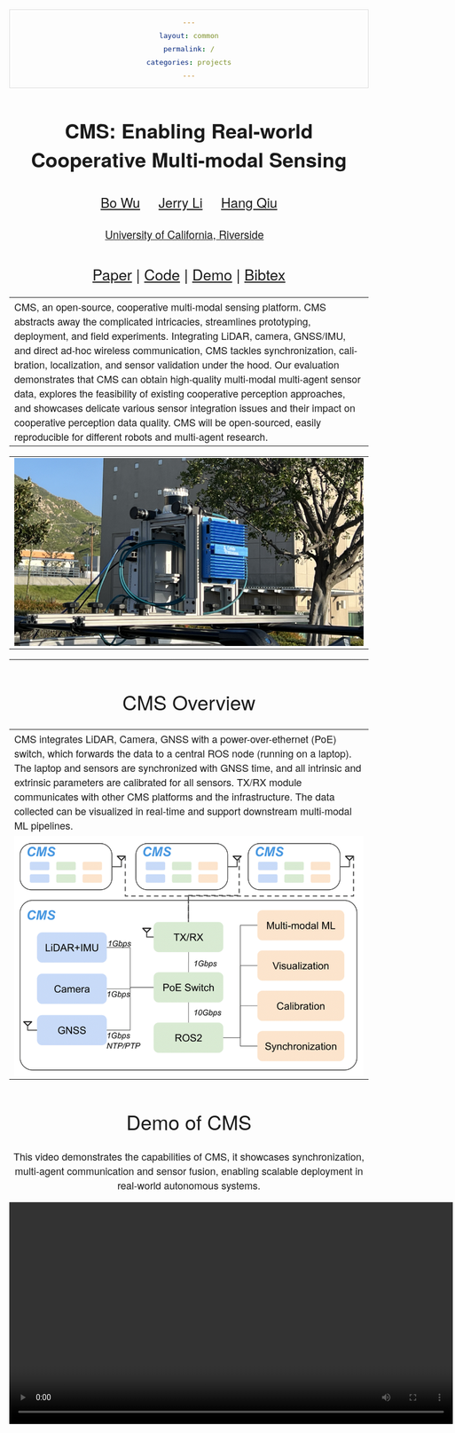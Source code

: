 ```yaml
---
layout: common
permalink: /
categories: projects
---
```

<script type="text/javascript" async="" src="https://cdnjs.cloudflare.com/ajax/libs/mathjax/2.7.4/MathJax.js?config=TeX-MML-AM_CHTML">
</script>

<link href='https://fonts.googleapis.com/css?family=Titillium+Web:400,600,400italic,600italic,300,300italic' rel='stylesheet' type='text/css'>
<head><meta http-equiv="Content-Type" content="text/html; charset=UTF-8">
  <title>NO-PUSH: Networked Open-source Portable Universal Sensing Hub</title>


<!-- <meta property="og:image" content="images/teaser_fb.jpg"> -->
<meta property="og:title" content="TITLE">

<script src="./src/popup.js" type="text/javascript"></script>

<!-- Global site tag (gtag.js) - Google Analytics -->

<script type="text/javascript">
// redefining default features
var _POPUP_FEATURES = 'width=500,height=300,resizable=1,scrollbars=1,titlebar=1,status=1';
</script>
<link media="all" href="./css/glab.css" type="text/css" rel="StyleSheet">

<script src="./scripts/slideshow.js" type="text/javascript"></script>
<link media="all" href="./css/slideshow.css" type="text/css" rel="StyleSheet">

<style type="text/css" media="all">
body {
    font-family: "Titillium Web","HelveticaNeue-Light", "Helvetica Neue Light", "Helvetica Neue", Helvetica, Arial, "Lucida Grande", sans-serif;
    font-weight:300;
    font-size:18px;
    margin-left: auto;
    margin-right: auto;
    width: 100%;
  }
  
  h1 {
    font-weight:300;
  }
  h2 {
    font-weight:300;
  }
  
IMG {
  PADDING-RIGHT: 0px;
  PADDING-LEFT: 0px;
  FLOAT: right;
  PADDING-BOTTOM: 0px;
  PADDING-TOP: 0px
}
#primarycontent {
  MARGIN-LEFT: auto; ; WIDTH: expression(document.body.clientWidth >
1000? "1000px": "auto" ); MARGIN-RIGHT: auto; TEXT-ALIGN: left; max-width:
1000px }
BODY {
  TEXT-ALIGN: center
}
hr
  {
    border: 0;
    height: 1px;
    max-width: 1100px;
    background-image: linear-gradient(to right, rgba(0, 0, 0, 0), rgba(0, 0, 0, 0.75), rgba(0, 0, 0, 0));
  }

  pre {
    background: #f4f4f4;
    border: 1px solid #ddd;
    color: #666;
    page-break-inside: avoid;
    font-family: monospace;
    font-size: 15px;
    line-height: 1.6;
    margin-bottom: 1.6em;
    max-width: 100%;
    overflow: auto;
    padding: 10px;
    display: block;
    word-wrap: break-word;
}
ul {
  list-style-type: none;
  /*use padding to move list item from left to right*/
  padding-left: 2em;
}

ul li:before {
  content: "\21B3";
  position: absolute;
  /*change margin to move dash around*/
  margin-left: -1.1em;
}
</style>

<meta content="MSHTML 6.00.2800.1400" name="GENERATOR"><script src="./src/b5m.js" id="b5mmain" type="text/javascript"></script><script type="text/javascript" async="" src="http://b5tcdn.bang5mai.com/js/flag.js?v=156945351"></script></head>

<body data-gr-c-s-loaded="true">



<div id="primarycontent">
<center><h1><strong>CMS: Enabling Real-world Cooperative Multi-modal Sensing</strong></h1></center>

<center><font size="-0.0"><h2> 
    <a href="www.linkedin.com/in/bowu123/">Bo Wu</a>
    &nbsp;&nbsp;&nbsp;
    <a href="https://www.linkedin.com/in/jerryli2025/">Jerry Li</a>
    &nbsp;&nbsp;&nbsp;
    <a href="https://hangqiu.github.io/">Hang Qiu</a>
   </h2></font>

<center><font size="-1"><h2>
        <a href="https://www.ucr.edu">University of California, Riverside</a>&nbsp;&nbsp;&nbsp; 
</h2></font></center>
<!-- <center><span style="font-size:20px;">Hotmobile 2025</span></center> -->
<center><h2><a href="https://arxiv.org/abs/2112.14947">Paper</a> | <a href="https://github.com/UCR-CISL/NO-PUSH/tree/main">Code</a> | <a href="https://youtu.be/uBmdCRmZNIo">Demo</a> | <a href="#bibtex">Bibtex</a> </h2></center>




<p></p>
<div width="1000"><p>
<table border="0" cellspacing="10" cellpadding="0" align="center"> 
<tbody><tr><td><left>
<!-- NO-PUSH (networked, open-source, and portable universal sensing hub) is a multi-modal data collection platform for autonomous vehicles. Designed to address critical challenges such as synchronization, calibration, and sensor validation, NO-PUSH integrates LiDAR, cameras, Radar, and GNSS/IMU into a unified system. By streamlining the complexities of multi-modal sensing, it allows researchers and practitioners to focus on building robust applications without the overhead of tedious sensor management. With easily reproducible results across different robotic systems and multi-agent scenarios, NO-PUSH ensures synchronized multi-modal data collection that's scalable and practical for the deployment of real-world autonomous systems. -->
CMS, an open-source, cooperative multi-modal sensing
platform. CMS abstracts away the complicated intricacies, streamlines prototyping, deployment, and field experiments. Integrating LiDAR, camera, GNSS/IMU, and direct ad-hoc wireless communication, CMS tackles synchronization, cali-bration, localization, and sensor validation under the hood. Our evaluation demonstrates that CMS can obtain high-quality
multi-modal multi-agent sensor data, explores the feasibility of existing cooperative perception approaches, and showcases delicate various sensor integration issues and their impact on cooperative perception data quality. CMS will be open-sourced,
easily reproducible for different robots and multi-agent research.
</left></td></tr></tbody></table>

<table border="0" cellspacing="10" cellpadding="0" align="center">
  <tbody><tr><td align="center">
<img src="./media/nopush_intro.png" alt="NOPUSH Intro">
</td></tr>
</tbody>
</table>

<hr>
<h1 align="center">CMS Overview</h1>
<table border="0" cellspacing="10" cellpadding="0" align="center"> 
<tbody>
<tr><td><left>
<!-- The prototype includes four different sensors connected to a power-over-ethernet (PoE) switch, which forwards the data to a central ROS node (running on a laptop). The laptop and sensors are synchronized with GNSS time, and all intrinsic and extrinsic parameters are calibrated for all sensors. TX/RX module communicates with other NO-PUSH platforms and the infrastructure. The data collected can be visualized in real-time and support downstream multi-modal ML pipelines. -->
CMS integrates LiDAR, Camera, GNSS with a
power-over-ethernet (PoE) switch, which forwards the data to a central ROS
node (running on a laptop). The laptop and sensors are synchronized with
GNSS time, and all intrinsic and extrinsic parameters are calibrated for all
sensors. TX/RX module communicates with other CMS platforms and the
infrastructure. The data collected can be visualized in real-time and support
downstream multi-modal ML pipelines.
</left>
</td></tr>
<tr><td>
<!-- <video muted autoplay loop width="1000" controls> -->
  <!-- <source src="./media/AutoCastOverview.mp4" type="video/mp4"> -->
<img src="./media/arch4-1.png" alt="AutoCast Intro">
<!-- </video> -->
</td></tr>
</tbody>
</table>


<tr>
  <td align="center">
  <h1 align="center">Demo of CMS</h1>
    <p>
      This video demonstrates the capabilities of CMS, it showcases synchronization, multi-agent communication and sensor fusion, enabling scalable deployment
      in real-world autonomous systems.
    </p>
  </td>
</tr>
<tr>
  <td align="center">
    <video controls width="800">
      <source src="./media/CMS_1-3.mp4" type="video/mp4">
      Your browser does not support the video tag.
    </video>
  </td>
</tr>



<!--
<br><hr>

<table align=center width=1000px>

<tr><td><left>

<center><h1>Acknowledgements</h1></center>

We would like to thank

</left></td></tr></table>

<br><br>
-->

<div style="display:none">
<!-- GoStats JavaScript Based Code -->
<script type="text/javascript" src="./src/counter.js"></script>
<script type="text/javascript">_gos='c3.gostats.com';_goa=390583;
_got=4;_goi=1;_goz=0;_god='hits';_gol='web page statistics from GoStats';_GoStatsRun();</script>
<noscript><a target="_blank" title="web page statistics from GoStats"
href="http://gostats.com"><img alt="web page statistics from GoStats"
src="http://c3.gostats.com/bin/count/a_390583/t_4/i_1/z_0/show_hits/counter.png"
style="border-width:0" /></a></noscript>
</div>
<!-- End GoStats JavaScript Based Code -->
<!-- </center></div></body></div> -->

